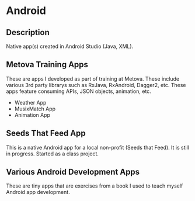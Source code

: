 # Android

## Description

Native app(s) created in Android Studio (Java, XML).

## Metova Training Apps
These are apps I developed as part of training at Metova. These include various 3rd party librarys such as RxJava, RxAndroid, Dagger2, etc.
These apps feature consuming APIs, JSON objects, animation, etc. 

- Weather App
- MusixMatch App
- Animation App

## Seeds That Feed App

This is a native Android app for a local non-profit (Seeds that Feed). It is still in progress. Started as a class project.

## Various Android Development Apps

These are tiny apps that are exercises from a book I used to teach myself Android app development.
